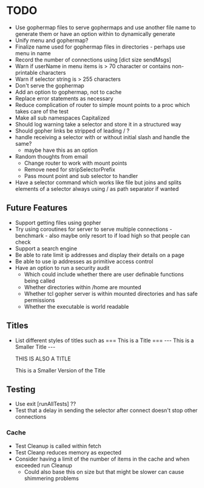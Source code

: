 # TODO

* Use gophermap files to serve gophermaps and use another file name to generate them
  or have an option within to dynamically generate
* Unify menu and gophermap?
* Finalize name used for gophermap files in directories - perhaps use menu in name
* Record the number of connections using [dict size sendMsgs]
* Warn if userName in menu items is > 70 character or contains non-printable characters
* Warn if selector string is > 255 characters
* Don't serve the gophermap
* Add an option to gophermap, not to cache
* Replace error statements as necessary
* Reduce complication of router to simple mount points to a proc which takes
  care of the test
* Make all sub namespaces Capitalized
* Should log warning take a selector and store it in a structured way
* Should gopher links be stripped of leading / ?
* handle receiving a selector with or without initial slash and handle the same?                                                                
  - maybe have this as an option   
* Random thoughts from email
  - Change router to work with mount points                                                                                                       
  - Remove need for stripSelectorPrefix                                                                                                           
  - Pass mount point and sub selector to handler
* Have a selector command which works like file but joins and splits elements of a selector always using / as path separator if wanted


## Future Features
* Support getting files using gopher
* Try using coroutines for server to serve multiple connections - benchmark - also maybe only resort to if load high
  so that people can check
* Support a search engine
* Be able to rate limit ip addresses and display their details on a page
* Be able to use ip addresses as primitive access control
* Have an option to run a security audit
  - Which could include whether there are user definable functions being called
  - Whether directories within /home are mounted
  - Whether tcl gopher server is within mounted directories and has safe permissions
  - Whether the executable is world readable


## Titles
* List different styles of titles such as
  === This is a Title ===
  --- This is a Smaller Title ---

  THIS IS ALSO A TITLE

  This is a Smaller Version of the Title


## Testing

* Use exit [runAllTests] ??
* Test that a delay in sending the selector after connect doesn't stop other connections

### Cache
* Test Cleanup is called within fetch
* Test Cleanp reduces memory as expected
* Consider having a limit of the number of items in the cache and when exceeded run Cleanup
  - Could also base this on size but that might be slower can cause shimmering problems
